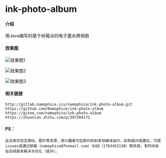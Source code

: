 # ink-photo-album

#### 介绍
用Java编写的基于树莓派的电子墨水屏相册

#### 效果图
![效果图1](https://lsky-pro.namophice.icu/uHPUfu.jpg "微信图片_20210807125140.jpg")

![效果图2](https://lsky-pro.namophice.icu/fijIGo.jpg "微信图片_20210807125134.jpg")

![效果图3](https://lsky-pro.namophice.icu/0omx8h.jpg "微信图片_20210807125148.jpg")

#### 相关链接
    http://gitlab.namophice.icu/namophice/ink-photo-album.git
    https://github.com/Namophice/ink-photo-album
    https://gitee.com/namophice/ink-photo-album
    https://zhuanlan.zhihu.com/p/397304172

#### PS：
    此仓库仅包含源码、图片等资源，感兴趣者可拉取代码到本地编译运行，如有疑问或建议，可提issues或通过邮箱（namophice@foxmail.com）与QQ（1763453138）联系我，有时间会在后续版本解决与优化（或许）。